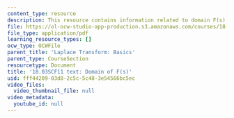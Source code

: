 ```yaml
---
content_type: resource
description: This resource contains information related to domain F(s).
file: https://ol-ocw-studio-app-production.s3.amazonaws.com/courses/18-03sc-differential-equations-fall-2011/fff4420903d82c5c5c483e54566bc5ec_MIT18_03SCF11_s27_2text.pdf
file_type: application/pdf
learning_resource_types: []
ocw_type: OCWFile
parent_title: 'Laplace Transform: Basics'
parent_type: CourseSection
resourcetype: Document
title: '18.03SCF11 text: Domain of F(s)'
uid: fff44209-03d8-2c5c-5c48-3e54566bc5ec
video_files:
  video_thumbnail_file: null
video_metadata:
  youtube_id: null
---
```

